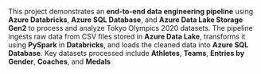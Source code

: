This project demonstrates an **end-to-end data engineering pipeline** using **Azure Databricks**, **Azure SQL Database**, and **Azure Data Lake Storage Gen2** to process and analyze Tokyo Olympics 2020 datasets. 
The pipeline ingests raw data from CSV files stored in **Azure Data Lake**, transforms it using **PySpark** in **Databricks**, and loads the cleaned data into **Azure SQL Database**. 
Key datasets processed include **Athletes**, **Teams**, **Entries by Gender**, **Coaches**, and **Medals**
